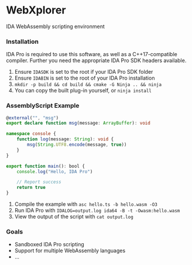# WebXplorer

IDA WebAssembly scripting environment

### Installation

IDA Pro is required to use this software, as well as a C++17-compatible compiler.
Further you need the appropriate IDA Pro SDK headers available.

1) Ensure `IDASDK` is set to the root if your IDA Pro SDK folder
2) Ensure `IDABIN` is set to the root of your IDA Pro installation
3) `mkdir -p build && cd build && cmake -G Ninja .. && ninja`
4) You can copy the built plug-in yourself, or `ninja install`

### AssemblyScript Example

```typescript
@external("", "msg")
export declare function msg(message: ArrayBuffer): void

namespace console {
    function log(message: String): void {
        msg(String.UTF8.encode(message, true))
    }
}

export function main(): bool {
    console.log("Hello, IDA Pro")

    // Report success
    return true
}
```

1) Compile the example with `asc hello.ts -b hello.wasm -O3`
2) Run IDA Pro with `IDALOG=output.log ida64 -B -t -Owasm:hello.wasm`
3) View the output of the script with `cat output.log`

### Goals
* Sandboxed IDA Pro scripting
* Support for multiple WebAssembly languages
* ...